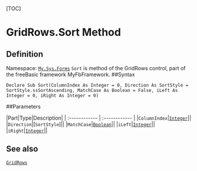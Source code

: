 [TOC]
# GridRows.Sort Method

## Definition
Namespace: [`My.Sys.Forms`](My.Sys.Forms.md)
`Sort` is method of the GridRows control, part of the freeBasic framework MyFbFramework.
##Syntax
```freeBasic
Declare Sub Sort(ColumnIndex As Integer = 0, Direction As SortStyle = SortStyle.ssSortAscending, MatchCase As Boolean = False, iLeft As Integer = 0, iRight As Integer = 0)
```

##Parameters

|Part|Type|Description|
| :------------ | :------------ |
|`ColumnIndex`|[`Integer`]("https://www.freebasic.net/wiki/KeyPgInteger")||
|`Direction`|[`SortStyle`]||
|`MatchCase`|[`Boolean`]("https://www.freebasic.net/wiki/KeyPgBoolean")||
|`iLeft`|[`Integer`]("https://www.freebasic.net/wiki/KeyPgInteger")||
|`iRight`|[`Integer`]("https://www.freebasic.net/wiki/KeyPgInteger")||
## See also
[`GridRows`](GridRows.md)
